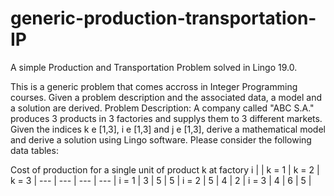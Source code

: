 # generic-production-transportation-IP
A simple Production and Transportation Problem solved in Lingo 19.0.

This is a generic problem that comes accross in Integer Programming courses. Given a problem description and the associated data, a model and a solution are derived.
Problem Description: A company called "ABC S.A." produces 3 products in 3 factories and supplys them to 3 different markets. Given the indices k e [1,3], i e [1,3] and j e [1,3], derive a mathematical model and derive a solution using Lingo software. Please consider the following data tables: 

Cost of production for a single unit of product k at factory i
|   | k = 1 | k = 2 | k = 3 |
--- | --- | --- | --- |
i = 1 | 3 | 5 | 5 |
i = 2 | 5 | 4 | 2 |
i = 3 | 4 | 6 | 5 |
